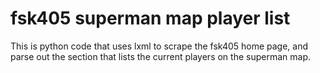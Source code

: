 # fsk405 superman map player list

This is python code that uses lxml to scrape the fsk405 home page, and
parse out the section that lists the current players on the superman map.

